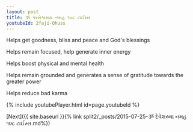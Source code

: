 ```yaml
---
layout: post
title: ૐ પરમેશ્વરાય નમહ ૧૦૮ ટાઈમ્સ
youtubeId: 2faji-Qhuss
---
```

 
 
Helps get goodness, bliss and peace and God's blessings
 
Helps remain focused, help generate inner energy 
 
Helps boost physical and mental health 
 
Helps remain grounded and generates a sense of gratitude towards the greater power 
 
Helps reduce bad karma
 
 
 
 


{% include youtubePlayer.html id=page.youtubeId %}
 
[Next]({{ site.baseurl }}{% link  split2/_posts/2015-07-25-ૐ દેવેશય્યા નમહ ૧૦૮ ટાઈમ્સ.md%})
 
